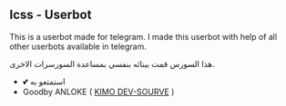 ## Icss - Userbot



This is a userbot made for telegram. I made this userbot with help of all other userbots available in telegram.

هذا السورس قمت ببنائه بنفسي بمساعدة السورسرات الاخرى.


- 💕 استمتعو به
- Goodby ANLOKE ( [KIMO DEV-SOURVE](https://t.me/rruuurr) )
